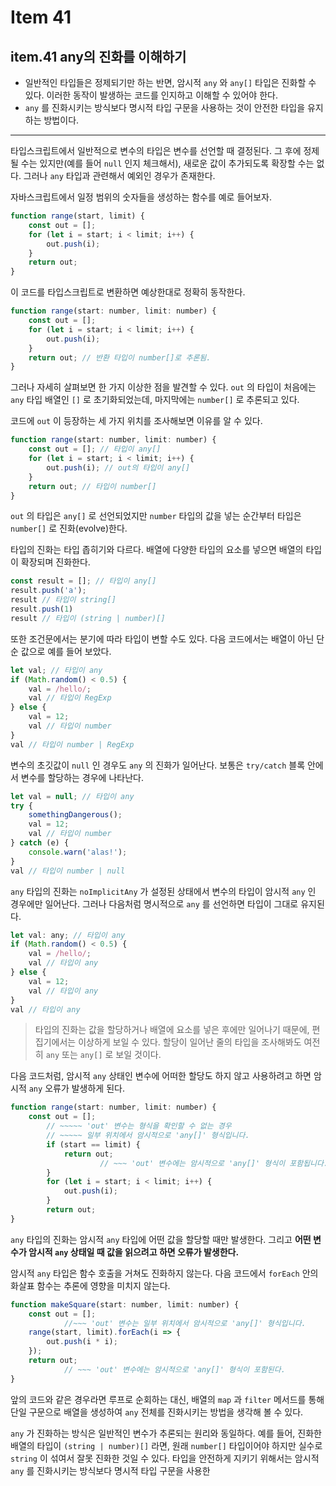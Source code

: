 # Item 41

## item.41 any의 진화를 이해하기

- 일반적인 타입들은 정제되기만 하는 반면, 암시적 `any` 와 `any[]` 타입은 진화할 수 있다. 이러한 동작이 발생하는 코드를 인지하고 이해할 수 있어야 한다.
- `any` 를 진화시키는 방식보다 명시적 타입 구문을 사용하는 것이 안전한 타입을 유지하는 방법이다.

---

타입스크립트에서 일반적으로 변수의 타입은 변수를 선언할 때 결정된다. 그 후에 정제될 수는 있지만(예를 들어 `null` 인지 체크해서), 새로운 값이 추가되도록 확장할 수는 없다. 그러나 `any` 타입과 관련해서 예외인 경우가 존재한다.

자바스크립트에서 일정 범위의 숫자들을 생성하는 함수를 예로 들어보자.

```jsx
function range(start, limit) {
	const out = [];
	for (let i = start; i < limit; i++) {
		out.push(i);
	}
	return out;
}
```

이 코드를 타입스크립트로 변환하면 예상한대로 정확히 동작한다.

```jsx
function range(start: number, limit: number) {
	const out = [];
	for (let i = start; i < limit; i++) {
		out.push(i);
	}
	return out; // 반환 타입이 number[]로 추론됨.
}
```

그러나 자세히 살펴보면 한 가지 이상한 점을 발견할 수 있다. `out` 의 타입이 처음에는 `any` 타입 배열인 `[]` 로 초기화되었는데, 마지막에는 `number[]` 로 추론되고 있다.

코드에 `out` 이 등장하는 세 가지 위치를 조사해보면 이유를 알 수 있다.

```jsx
function range(start: number, limit: number) {
	const out = []; // 타입이 any[]
	for (let i = start; i < limit; i++) {
		out.push(i); // out의 타입이 any[]
	}
	return out; // 타입이 number[]
}
```

`out` 의 타입은 `any[]` 로 선언되었지만 `number` 타입의 값을 넣는 순간부터 타입은 `number[]` 로 진화(evolve)한다.

타입의 진화는 타입 좁히기와 다르다. 배열에 다양한 타입의 요소를 넣으면 배열의 타입이 확장되며 진화한다.

```jsx
const result = []; // 타입이 any[]
result.push('a');
result // 타입이 string[]
result.push(1)
result // 타입이 (string | number)[]
```

또한 조건문에서는 분기에 따라 타입이 변할 수도 있다. 다음 코드에서는 배열이 아닌 단순 값으로 예를 들어 보았다.

```jsx
let val; // 타입이 any
if (Math.random() < 0.5) {
	val = /hello/;
	val // 타입이 RegExp
} else {
	val = 12;
	val // 타입이 number
}
val // 타입이 number | RegExp
```

변수의 초깃값이 `null` 인 경우도 `any` 의 진화가 일어난다. 보통은 `try/catch` 블록 안에서 변수를 할당하는 경우에 나타난다.

```jsx
let val = null; // 타입이 any
try {
	somethingDangerous();
	val = 12;
	val // 타입이 number
} catch (e) {
	console.warn('alas!');
}
val // 타입이 number | null
```

`any` 타입의 진화는 `noImplicitAny` 가 설정된 상태에서 변수의 타입이 암시적 `any` 인 경우에만 일어난다. 그러나 다음처럼 명시적으로 `any` 를 선언하면 타입이 그대로 유지된다.

```jsx
let val: any; // 타입이 any
if (Math.random() < 0.5) {
	val = /hello/;
	val // 타입이 any
} else {
	val = 12;
	val // 타입이 any
}
val // 타입이 any
```

> 타입의 진화는 값을 할당하거나 배열에 요소를 넣은 후에만 일어나기 때문에, 편집기에서는 이상하게 보일 수 있다. 할당이 일어난 줄의 타입을 조사해봐도 여전히 `any` 또는 `any[]` 로 보일 것이다.
> 

다음 코드처럼, 암시적 `any` 상태인 변수에 어떠한 할당도 하지 않고 사용하려고 하면 암시적 `any` 오류가 발생하게 된다.

```jsx
function range(start: number, limit: number) {
	const out = [];
		// ~~~~~ 'out' 변수는 형식을 확인할 수 없는 경우
		// ~~~~~ 일부 위치에서 암시적으로 'any[]' 형식입니다.
		if (start == limit) {
			return out;
					// ~~~ 'out' 변수에는 암시적으로 'any[]' 형식이 포함됩니다.
		}
		for (let i = start; i < limit; i++) {
			out.push(i);
		}
		return out;
}
```

`any` 타입의 진화는 암시적 `any` 타입에 어떤 값을 할당할 때만 발생한다. 그리고 **어떤 변수가 암시적 `any` 상태일 때 값을 읽으려고 하면 오류가 발생한다.**

암시적 `any` 타입은 함수 호출을 거쳐도 진화하지 않는다. 다음 코드에서 `forEach` 안의 화살표 함수는 추론에 영향을 미치지 않는다.

```jsx
function makeSquare(start: number, limit: number) {
	const out = [];
			//~~~ 'out' 변수는 일부 위치에서 암시적으로 'any[]' 형식입니다.
	range(start, limit).forEach(i => {
		out.push(i * i);
	});
	return out;
			// ~~~ 'out' 변수에는 암시적으로 'any[]' 형식이 포함된다.
}
```

앞의 코드와 같은 경우라면 루프로 순회하는 대신, 배열의 `map` 과 `filter` 메서드를 통해 단일 구문으로 배열을 생성하여 `any` 전체를 진화시키는 방법을 생각해 볼 수 있다.

`any` 가 진화하는 방식은 일반적인 변수가 추론되는 원리와 동일하다. 예를 들어, 진화한 배열의 타입이 `(string | number)[]` 라면, 원래 `number[]` 타입이어야 하지만 실수로 `string` 이 섞여서 잘못 진화한 것일 수 있다. 타입을 안전하게 지키기 위해서는 암시적 `any` 를 진화시키는 방식보다 명시적 타입 구문을 사용한
